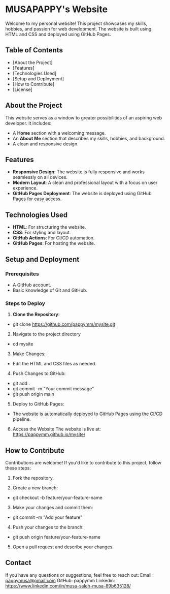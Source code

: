 # MUSAPAPPY's Website

Welcome to my personal website! This project showcases my skills, hobbies, and passion for web development. The website is built using HTML and CSS and deployed using GitHub Pages.

## Table of Contents
- [About the Project]
- [Features]
- [Technologies Used]
- [Setup and Deployment]
- [How to Contribute]
- [License]
  
## About the Project
This website serves as a window to greater possibilities of an aspiring web developer. It includes:
- A **Home** section with a welcoming message.
- An **About Me** section that describes my skills, hobbies, and background.
- A clean and responsive design.

## Features
- **Responsive Design**: The website is fully responsive and works seamlessly on all devices.
- **Modern Layout**: A clean and professional layout with a focus on user experience.
- **GitHub Pages Deployment**: The website is deployed using GitHub Pages for easy access.

## Technologies Used
- **HTML**: For structuring the website.
- **CSS**: For styling and layout.
- **GitHub Actions**: For CI/CD automation.
- **GitHub Pages**: For hosting the website.

## Setup and Deployment
### Prerequisites
- A GitHub account.
- Basic knowledge of Git and GitHub.

### Steps to Deploy
1. **Clone the Repository**:
  - git clone https://github.com/pappymm/mysite.git
   
2. Navigate to the project directory
 - cd mysite

3. Make Changes:
- Edit the HTML and CSS files as needed.

4. Push Changes to GitHub:
- git add .
- git commit -m "Your commit message"
- git push origin main
  
5. Deploy to GitHub Pages:
- The website is automatically deployed to GitHub Pages using the CI/CD pipeline.

6. Access the Website
The website is live at:
https://pappymm.github.io/mysite/

## How to Contribute ##
Contributions are welcome! If you'd like to contribute to this project, follow these steps:
1. Fork the repository.

2. Create a new branch:
- git checkout -b feature/your-feature-name
  
3. Make your changes and commit them:
- git commit -m "Add your feature"
  
4. Push your changes to the branch:
- git push origin feature/your-feature-name
  
5. Open a pull request and describe your changes.


## Contact ##
If you have any questions or suggestions, feel free to reach out:
Email: pappymusa@gmail.com
GitHub: pappymm
Linkedin: https://www.linkedin.com/in/musa-saleh-musa-89b635128/



